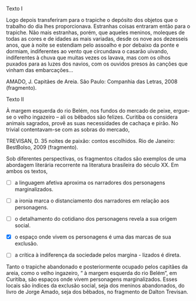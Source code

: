 

Texto I

Logo depois transferiram para o trapiche o depósito dos objetos que o trabalho do dia lhes proporcionava. Estranhas coisas entraram então para o trapiche. Não mais estranhas, porém, que aqueles meninos, moleques de todas as cores e de idades as mais variadas, desde os nove aos dezesseis anos, que à noite se estendiam pelo assoalho e por debaixo da ponte e dormiam, indiferentes ao vento que circundava o casarão uivando, indiferentes à chuva que muitas vezes os lavava, mas com os olhos puxados para as luzes dos navios, com os ouvidos presos às canções que vinham das embarcações...

AMADO, J. Capitães de Areia. São Paulo: Companhia das Letras, 2008 (fragmento).

Texto II

À margem esquerda do rio Belém, nos fundos do mercado de peixe, ergue-se o velho ingazeiro – ali os bêbados são felizes. Curitiba os considera animais sagrados, provê as suas necessidades de cachaça e pirão. No trivial contentavam-se com as sobras do mercado,

TREVISAN, D. 35 noites de paixão: contos escolhidos. Rio de Janeiro: BestBolso, 2009 (fragmento).

Sob diferentes perspectivas, os fragmentos citados são exemplos de uma abordagem literária recorrente na literatura brasileira do século XX. Em ambos os textos,



- [ ] a linguagem afetiva aproxima os narradores dos personagens marginalizados.
- [ ] a ironia marca o distanciamento dos narradores em relação aos personagens.
- [ ] o detalhamento do cotidiano dos personagens revela a sua origem social.
- [x] o espaço onde vivem os personagens é uma das marcas de sua exclusão.
- [ ] a crítica à indiferença da sociedade pelos margina - lizados é direta.


Tanto o trapiche abandonado e posteriormente ocupado pelos capitães da areia, como o velho ingazeiro, “ à margem esquerda do rio Belém”, em Curitiba, são espaços onde vivem personagens marginalizados. Esses locais são índices da exclusão social, seja dos meninos abandonados, do livro de Jorge Amado, seja dos bêbados, no fragmento de Dalton Trevisan.
